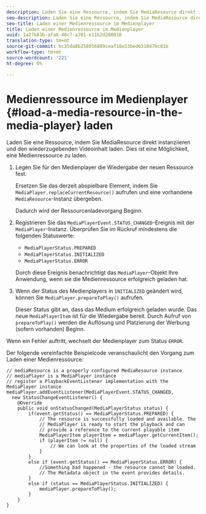 ```yaml
---
description: Laden Sie eine Ressource, indem Sie MediaResource direkt instanziieren und den wiederzugebenden Videoinhalt laden. Dies ist eine Möglichkeit, eine Medienressource zu laden.
seo-description: Laden Sie eine Ressource, indem Sie MediaResource direkt instanziieren und den wiederzugebenden Videoinhalt laden. Dies ist eine Möglichkeit, eine Medienressource zu laden.
seo-title: Laden einer Medienressource im Medienplayer
title: Laden einer Medienressource im Medienplayer
uuid: 1a27b83b-afa6-48c7-a701-e11b2d280810
translation-type: tm+mt
source-git-commit: bc35da8b258056809ceaf18e33bed631047bc81b
workflow-type: tm+mt
source-wordcount: '221'
ht-degree: 0%

---
```



# Medienressource im Medienplayer {#load-a-media-resource-in-the-media-player} laden

Laden Sie eine Ressource, indem Sie MediaResource direkt instanziieren und den wiederzugebenden Videoinhalt laden. Dies ist eine Möglichkeit, eine Medienressource zu laden.

1. Legen Sie für den Medienplayer die Wiedergabe der neuen Ressource fest.

   Ersetzen Sie das derzeit abspielbare Element, indem Sie `MediaPlayer.replaceCurrentResource()` aufrufen und eine vorhandene `MediaResource`-Instanz übergeben.

   Dadurch wird der Ressourcenladevorgang Beginn.

1. Registrieren Sie das `MediaPlayerEvent.STATUS_CHANGED`-Ereignis mit der `MediaPlayer`-Instanz. Überprüfen Sie im Rückruf mindestens die folgenden Statuswerte:

   * `MediaPlayerStatus.PREPARED`
   * `MediaPlayerStatus.INITIALIZED`
   * `MediaPlayerStatus.ERROR`

   Durch diese Ereignis benachrichtigt das `MediaPlayer`-Objekt Ihre Anwendung, wenn sie die Medienressource erfolgreich geladen hat.
1. Wenn der Status des Medienplayers in `INITIALIZED` geändert wird, können Sie `MediaPlayer.prepareToPlay()` aufrufen.

   Dieser Status gibt an, dass das Medium erfolgreich geladen wurde. Das neue `MediaPlayerItem` ist für die Wiedergabe bereit. Durch Aufruf von `prepareToPlay()` werden die Auflösung und Platzierung der Werbung (sofern vorhanden) Beginn.

Wenn ein Fehler auftritt, wechselt der Medienplayer zum Status `ERROR`.

Der folgende vereinfachte Beispielcode veranschaulicht den Vorgang zum Laden einer Medienressource:

```java>
// mediaResource is a properly configured MediaResource instance 
// mediaPlayer is a MediaPlayer instance 
// register a PlaybackEventListener implementation with the MediaPlayer instance 
mediaPlayer.addEventListener(MediaPlayerEvent.STATUS_CHANGED,  
  new StatusChangeEventListener() { 
    @Override 
    public void onStatusChanged(MediaPlayerStatus status) { 
        if(event.getStatus() == MediaPlayerStatus.PREPARED) { 
            // The resource is successfully loaded and available. The  
            // MediaPlayer is ready to start the playback and can 
            // provide a reference to the current playable item 
            MediaPlayerItem playerItem = mediaPlayer.getCurrentItem(); 
            if (playerItem != null) { 
                // We can look at the properties of the loaded stream 
            } 
        } 
        else if (event.getStatus() == MediaPlayerStatus.ERROR) { 
            //Something bad happened - the resource cannot be loaded. 
            // The Metadata object in the event provides details. 
        } 
        else if (status == MediaPlayerStatus.INITIALIZED) { 
            mediaPlayer.prepareToPlay(); 
        } 
    } 
} 
```
